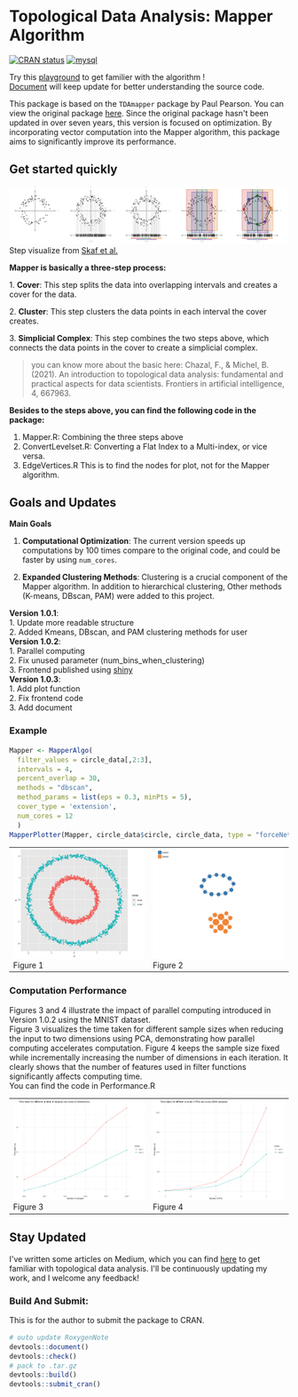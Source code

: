 # Topological Data Analysis: Mapper Algorithm
<!-- badges: start -->
[![CRAN status](https://www.r-pkg.org/badges/version/MapperAlgo)](https://cran.r-project.org/package=MapperAlgo)
<a href="https://cran.r-project.org/web/packages/MapperAlgo/index.html" target="_blank" rel="noreferrer"> <img src="https://cranlogs.r-pkg.org/badges/grand-total/MapperAlgo" alt="mysql" width="100" height="20"/> </a> 
<!-- badges: end -->

Try this [playground](https://tf3q5u-0-0.shinyapps.io/mapperalgo/) to get familier with the algorithm !<br/>
[Document](https://www.notion.so/MapperAlgo-21875012ce1a80b088dfc4a9ab263b02?source=copy_link) will keep update for better understanding the source code.

This package is based on the `TDAmapper` package by Paul Pearson. You can view the original package [here](https://github.com/paultpearson/TDAmapper). Since the original package hasn't been updated in over seven years, this version is focused on optimization. By incorporating vector computation into the Mapper algorithm, this package aims to significantly improve its performance.

## Get started quickly

![Mapper](man/figures/mapper.png) Step visualize from [Skaf et al.](https://doi.org/10.1016/j.jbi.2022.104082)

**Mapper is basically a three-step process:**

1\. **Cover**: This step splits the data into overlapping intervals and creates a cover for the data.

2\. **Cluster**: This step clusters the data points in each interval the cover creates.

3\. **Simplicial Complex**: This step combines the two steps above, which connects the data points in the cover to create a simplicial complex.

> you can know more about the basic here: Chazal, F., & Michel, B. (2021). An introduction to topological data analysis: fundamental and practical aspects for data scientists. Frontiers in artificial intelligence, 4, 667963.

**Besides to the steps above, you can find the following code in the package:**

1.  Mapper.R: Combining the three steps above
2.  ConvertLevelset.R: Converting a Flat Index to a Multi-index, or vice versa.
3.  EdgeVertices.R This is to find the nodes for plot, not for the Mapper algorithm.

## Goals and Updates

**Main Goals**
1.  **Computational Optimization**: The current version speeds up computations by 100 times compare to the original code, 
and could be faster by using `num_cores`.

2.  **Expanded Clustering Methods**: Clustering is a crucial component of the Mapper algorithm. 
In addition to hierarchical clustering, Other methods (K-means, DBscan, PAM) were added to this project.

**Version 1.0.1**: <br/>1. Update more readable structure <br/>2. Added Kmeans, DBscan, and PAM clustering methods for user <br/>
**Version 1.0.2**: <br/>1. Parallel computing <br/>2. Fix unused parameter (num_bins_when_clustering) <br/>3. Frontend published using [shiny](https://shiny.posit.co/) <br/>
**Version 1.0.3**: <br/>1. Add plot function <br/>2. Fix frontend code <br>3. Add document

### Example

``` r
Mapper <- MapperAlgo(
  filter_values = circle_data[,2:3],
  intervals = 4,
  percent_overlap = 30, 
  methods = "dbscan",
  method_params = list(eps = 0.3, minPts = 5),
  cover_type = 'extension',
  num_cores = 12
  )
MapperPlotter(Mapper, circle_data$circle, circle_data, type = "forceNetwork")
```

<table>
  <tr>
    <td><img src="man/figures/Circle.png" alt="Circle" width="500"/><br/>Figure 1</td>
    <td><img src="man/figures/CircleMapper.png" alt="CircleMapper" width="500"/><br/>Figure 2</td>
  </tr>
</table>

### Computation Performance
Figures 3 and 4 illustrate the impact of parallel computing introduced in Version 1.0.2 using the MNIST dataset. <br/>
Figure 3 visualizes the time taken for different sample sizes when reducing the input to two dimensions using PCA, 
demonstrating how parallel computing accelerates computation.
Figure 4 keeps the sample size fixed while incrementally increasing the number of dimensions in each iteration. 
It clearly shows that the number of features used in filter functions significantly affects computing time.<br/>
You can find the code in Performance.R
<table>
  <tr>
    <td><img src="man/figures/Performance1.png" alt="Circle" width="500"/><br/>Figure 3</td>
    <td><img src="man/figures/Performance2.png" alt="CircleMapper" width="500"/><br/>Figure 4</td>
  </tr>
</table>

## Stay Updated

I've written some articles on Medium, which you can find [here](https://medium.com/@kennywang2003) to get familiar with topological data analysis. I'll be continuously updating my work, and I welcome any feedback!

### Build And Submit:

This is for the author to submit the package to CRAN.

``` r
# outo update RoxygenNote
devtools::document()
devtools::check()
# pack to .tar.gz
devtools::build()
devtools::submit_cran()
```
